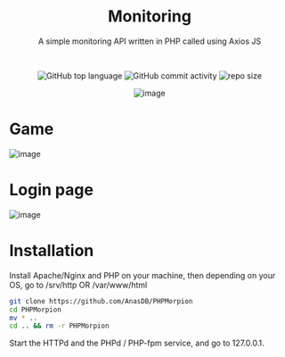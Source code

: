 <div align="center">

# Monitoring
A simple monitoring API written in PHP called using Axios JS

<br/>

![GitHub top language](https://img.shields.io/github/languages/top/Nullbrunk/PHPMorpion?style=for-the-badge)
![GitHub commit activity](https://img.shields.io/github/commit-activity/m/Nullbrunk/PHPMorpion?style=for-the-badge)
![repo size](https://img.shields.io/github/repo-size/Nullbrunk/PHPMorpion?style=for-the-badge)


![image](https://user-images.githubusercontent.com/125673909/225051479-b86e9a33-39cd-4c16-8e5a-ce956c1ea1a3.png)

</div>

# Game
![image](https://user-images.githubusercontent.com/125673909/225051873-934c4bef-41d7-4438-8c13-435f2ff98bc7.png)


# Login page
![image](https://user-images.githubusercontent.com/125673909/225051778-4866f4d8-2269-479a-b493-8fd9a5431c64.png)


# Installation

Install Apache/Nginx and PHP on your machine, then depending on your OS, go to /srv/http OR /var/www/html

```bash
git clone https://github.com/AnasDB/PHPMorpion
cd PHPMorpion
mv * ..
cd .. && rm -r PHPMorpion
```

Start the HTTPd and the PHPd / PHP-fpm service, and go to 127.0.0.1.
